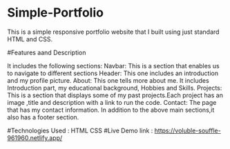 # Simple-Portfolio

This is a simple responsive portfolio website that I built using just standard HTML and CSS.

#Features aand Description

It includes the following sections: 
Navbar: This is a section that enables us to navigate to different sections
Header: This one includes an introduction and my profile picture.
About: This one tells more about me. It includes Introduction part, my educational background, Hobbies and Skills.
Projects: This is a section that displays some of my past projects.Each project has an image ,title and description with a link to run the code.
Contact: The page that has my contact  information.
In addition to the above main sections,it also has a footer section.

#Technologies Used : 
HTML
CSS
#Live Demo link : https://voluble-souffle-961960.netlify.app/
